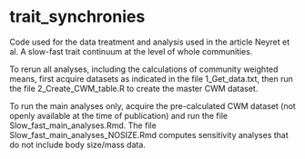 # trait_synchronies

Code used for the data treatment and analysis used in the article  Neyret et al. A slow-fast trait continuum at the level of whole communities. 

To rerun all analyses, including the calculations of community weighted means, first acquire datasets as indicated in the file 1_Get_data.txt, then run the file 2_Create_CWM_table.R to create the master CWM dataset.

To run the main analyses only, acquire the pre-calculated CWM dataset (not openly available at the time of publication) and run the file Slow_fast_main_analyses.Rmd.
The file Slow_fast_main_analyses_NOSIZE.Rmd computes sensitivity analyses that do not include body size/mass data.


